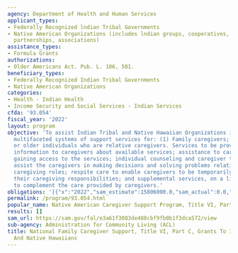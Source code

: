 ```yaml
---
agency: Department of Health and Human Services
applicant_types:
- Federally Recognized lndian Tribal Governments
- Native American Organizations (includes lndian groups, cooperatives, corporations,
  partnerships, associations)
assistance_types:
- Formula Grants
authorizations:
- Older Americans Act. Pub. L. 106, 501.
beneficiary_types:
- Federally Recognized Indian Tribal Governments
- Native American Organizations
categories:
- Health - Indian Health
- Income Security and Social Services - Indian Services
cfda: '93.054'
fiscal_year: '2022'
layout: program
objective: 'To assist Indian Tribal and Native Hawaiian Organizations in providing
  multifaceted systems of support services for: (1) Family caregivers; and (2) grandparents
  or older individuals who are relative caregivers. Services to be provided include:
  information to caregivers about available services; assistance to caregivers in
  gaining access to the services; individual counseling and caregiver training to
  assist the caregivers in making decisions and solving problems relating to their
  caregiving roles; respite care to enable caregivers to be temporarily relieved from
  their caregiving responsibilities; and supplemental services, on a limited basis,
  to complement the care provided by caregivers.'
obligations: '[{"x":"2022","sam_estimate":15806000.0,"sam_actual":0.0,"usa_spending_actual":10158164.03},{"x":"2023","sam_estimate":0.0,"sam_actual":0.0,"usa_spending_actual":11034383.82},{"x":"2024","sam_estimate":0.0,"sam_actual":0.0,"usa_spending_actual":0.0}]'
permalink: /program/93.054.html
popular_name: Native American Caregiver Support Program, Title VI, Part C
results: []
sam_url: https://sam.gov/fal/e3a61f3083de488cbf9fb0b1f3dca572/view
sub-agency: Administration for Community Living (ACL)
title: National Family Caregiver Support, Title VI, Part C, Grants To Indian Tribes
  And Native Hawaiians
---
```

